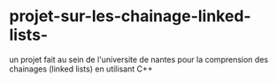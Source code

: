 # projet-sur-les-chainage-linked-lists-
un projet fait au sein de l'universite de nantes pour la comprension des chainages (linked lists) en utilisant C++

